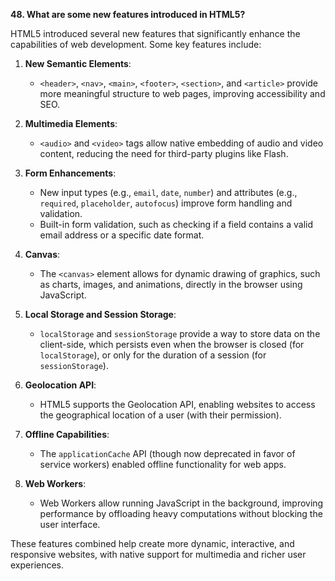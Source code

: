 **48. What are some new features introduced in HTML5?**

HTML5 introduced several new features that significantly enhance the capabilities of web development. Some key features include:

1. **New Semantic Elements**: 
   - `<header>`, `<nav>`, `<main>`, `<footer>`, `<section>`, and `<article>` provide more meaningful structure to web pages, improving accessibility and SEO.

2. **Multimedia Elements**:
   - `<audio>` and `<video>` tags allow native embedding of audio and video content, reducing the need for third-party plugins like Flash.

3. **Form Enhancements**:
   - New input types (e.g., `email`, `date`, `number`) and attributes (e.g., `required`, `placeholder`, `autofocus`) improve form handling and validation.
   - Built-in form validation, such as checking if a field contains a valid email address or a specific date format.

4. **Canvas**:
   - The `<canvas>` element allows for dynamic drawing of graphics, such as charts, images, and animations, directly in the browser using JavaScript.

5. **Local Storage and Session Storage**:
   - `localStorage` and `sessionStorage` provide a way to store data on the client-side, which persists even when the browser is closed (for `localStorage`), or only for the duration of a session (for `sessionStorage`).

6. **Geolocation API**:
   - HTML5 supports the Geolocation API, enabling websites to access the geographical location of a user (with their permission).

7. **Offline Capabilities**:
   - The `applicationCache` API (though now deprecated in favor of service workers) enabled offline functionality for web apps.

8. **Web Workers**:
   - Web Workers allow running JavaScript in the background, improving performance by offloading heavy computations without blocking the user interface.

These features combined help create more dynamic, interactive, and responsive websites, with native support for multimedia and richer user experiences.
